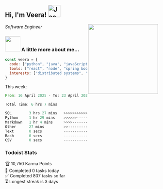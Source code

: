 <h2> Hi, I'm Veera! <img src="https://raw.githubusercontent.com/Tarikul-Islam-Anik/Animated-Fluent-Emojis/master/Emojis/Activities/Jack-O-Lantern.png" alt="Jack-O-Lantern" width="40" height="40" /></h2>
<img align='right' src="https://user-images.githubusercontent.com/74038190/213911110-aedbef38-a29f-4b6b-a65c-11608b4f75a5.gif" width="230">
<p><em>Software Engineer</em></p>


### <img src="https://user-images.githubusercontent.com/74038190/216656963-09118229-8a9e-4af0-910c-c37f35f2e210.gif" width="50"> A little more about me...  

```javascript
const veera = {
  code: ["python", "java", "javaScript", "typeScript", "c++"],
  tools: ["react", "node", "spring boot", "docker", "next.JS", "aws"],
  interests: ["distributed systems", "enterprise software", "parallel computing", "cloud computing", "machine learning", "AI"]
}
```
This week:
<!--START_SECTION:waka-->

```rust
From: 16 April 2025 - To: 23 April 2025

Total Time: 6 hrs 7 mins

SQL        3 hrs 27 mins   >>>>>>>>>>>>>------------   52.55 %
Python     1 hr 29 mins    >>>>>>-------------------   22.78 %
Markdown   1 hr 4 mins     >>>>---------------------   16.38 %
Other      27 mins         >>-----------------------   06.88 %
Text       0 secs          -------------------------   00.07 %
Bash       0 secs          -------------------------   00.03 %
CSV        0 secs          -------------------------   00.02 %
```

<!--END_SECTION:waka-->


### Todoist Stats

<!-- TODO-IST:START -->
🏆  10,750 Karma Points           
🌸  Completed 0 tasks today           
✅  Completed 807 tasks so far           
⏳  Longest streak is 3 days
<!-- TODO-IST:END -->
<!--
Profile views:
[![](https://visitcount.itsvg.in/api?id=veeravivekt&label=Profile%20Views&color=1&icon=2&pretty=false)](https://visitcount.itsvg.in)
-->

